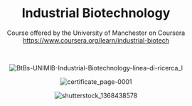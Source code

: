 <div align="center">

# Industrial Biotechnology

Course offered by the University of Manchester on Coursera
  <br>
https://www.coursera.org/learn/industrial-biotech

<br>

![BtBs-UNIMIB-Industrial-Biotechnology-linea-di-ricerca_l](https://user-images.githubusercontent.com/55017307/126560054-870c127e-2249-4904-bf88-6ea95115dac0.jpg)


![certificate_page-0001](https://user-images.githubusercontent.com/55017307/126560360-20468908-48c1-490a-ad0c-c67759902a5b.jpg)

![shutterstock_1368438578](https://user-images.githubusercontent.com/55017307/126560052-c0d083d4-38b2-4e11-aac9-0819f6674c21.jpg)



</div>

